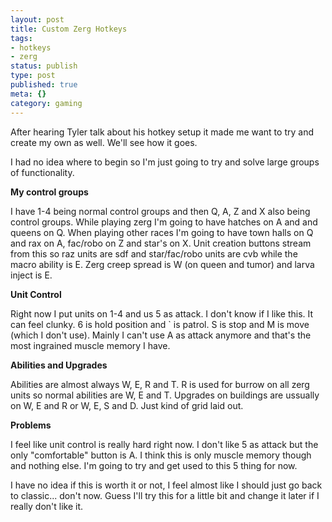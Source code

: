 ```yaml
---
layout: post
title: Custom Zerg Hotkeys
tags:
- hotkeys
- zerg
status: publish
type: post
published: true
meta: {}
category: gaming
---
```

<p>After hearing Tyler talk about his hotkey setup it made me want to try and create my own as well. We'll see how it goes.</p><p>I had no idea where to begin so I'm just going to try and solve large groups of functionality.</p><p><strong>My control groups</strong></p><p>I have 1-4 being normal control groups and then Q, A, Z and X also being control groups. While playing zerg I'm going to have hatches on A and and queens on Q. When playing other races I'm going to have town halls on Q and rax on A, fac/robo on Z and star's on X. Unit creation buttons stream from this so raz units are sdf and star/fac/robo units are cvb while the macro ability is E. Zerg creep spread is W (on queen and tumor) and larva inject is E.</p><p><strong>Unit Control</strong></p><p>Right now I put units on 1-4 and us 5 as attack. I don't know if I like this. It can feel clunky. 6 is hold position and ` is patrol. S is stop and M is move (which I don't use). Mainly I can't use A as attack anymore and that's the most ingrained muscle memory I have.</p><p><strong>Abilities and Upgrades</strong></p><p>Abilities are almost always W, E, R and T. R is used for burrow on all zerg units so normal abilities are W, E and T. Upgrades on buildings are ussually on W, E and R or W, E, S and D. Just kind of grid laid out.</p><p><strong>Problems</strong></p><p>I feel like unit control is really hard right now. I don't like 5 as attack but the only "comfortable" button is A. I think this is only muscle memory though and nothing else. I'm going to try and get used to this 5 thing for now.&nbsp;</p><p>I have no idea if this is worth it or not, I feel almost like I should just go back to classic... don't now. Guess I'll try this for a little bit and change it later if I really don't like it.</p>
